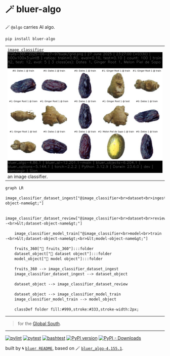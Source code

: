 # 🪄 bluer-algo

🪄 `@algo` carries AI algo.  

```bash
pip install bluer-algo
```

|   |
| --- |
| [`image classifier`](./bluer_algo/docs/image-classifier.md) [![image](https://github.com/kamangir/assets/raw/main/fruits-365-2025-06-27-97buak/grid.png?raw=true)](./bluer_algo/docs/image-classifier.md) an image classifier. |

```mermaid
graph LR
    image_classifier_dataset_ingest["@image_classifier<br>dataset<br>ingest<br>count=&lt;100&gt;,source=fruits_360<br>&lt;dataset-object-name&gt;"]

    image_classifier_dataset_review["@image_classifier<br>dataset<br>review -<br>&lt;dataset-object-name&gt;"]

    image_classifier_model_train["@image_classifier<br>model<br>train -<br>&lt;dataset-object-name&gt;<br>&lt;model-object-name&gt;"]

    fruits_360["🛜 fruits_360"]:::folder
    dataset_object["📂 dataset object"]:::folder
    model_object["📂 model object"]:::folder

    fruits_360 --> image_classifier_dataset_ingest
    image_classifier_dataset_ingest --> dataset_object

    dataset_object --> image_classifier_dataset_review

    dataset_object --> image_classifier_model_train
    image_classifier_model_train --> model_object

    classDef folder fill:#999,stroke:#333,stroke-width:2px;
```

---

> for the [Global South](https://github.com/kamangir/bluer-south).

---


[![pylint](https://github.com/kamangir/bluer-algo/actions/workflows/pylint.yml/badge.svg)](https://github.com/kamangir/bluer-algo/actions/workflows/pylint.yml) [![pytest](https://github.com/kamangir/bluer-algo/actions/workflows/pytest.yml/badge.svg)](https://github.com/kamangir/bluer-algo/actions/workflows/pytest.yml) [![bashtest](https://github.com/kamangir/bluer-algo/actions/workflows/bashtest.yml/badge.svg)](https://github.com/kamangir/bluer-algo/actions/workflows/bashtest.yml) [![PyPI version](https://img.shields.io/pypi/v/bluer-algo.svg)](https://pypi.org/project/bluer-algo/) [![PyPI - Downloads](https://img.shields.io/pypi/dd/bluer-algo)](https://pypistats.org/packages/bluer-algo)

built by 🌀 [`bluer README`](https://github.com/kamangir/bluer-objects/tree/main/bluer_objects/README), based on 🪄 [`bluer_algo-4.155.1`](https://github.com/kamangir/bluer-algo).
